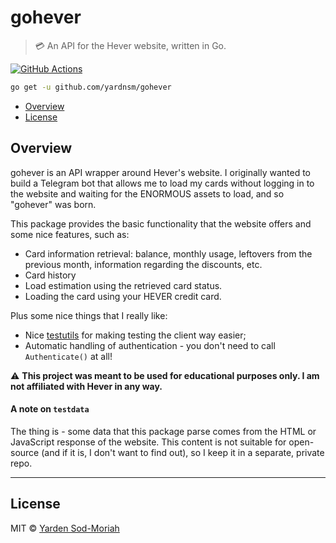 # gohever

> 💳 An API for the Hever website, written in Go.

[![GitHub Actions](https://github.com/yardnsm/gohever/actions/workflows/go.yml/badge.svg)](https://github.com/yardnsm/gohever/actions)

```bash
go get -u github.com/yardnsm/gohever
```

* [Overview](#overview)
* [License](#license)

## Overview

gohever is an API wrapper around Hever's website. I originally wanted to build a Telegram bot that
allows me to load my cards without logging in to the website and waiting for the ENORMOUS assets to
load, and so "gohever" was born.

This package provides the basic functionality that the website offers and some nice features, such
as:

* Card information retrieval: balance, monthly usage, leftovers from the previous month, information
  regarding the discounts, etc.
* Card history
* Load estimation using the retrieved card status.
* Loading the card using your HEVER credit card.

Plus some nice things that I really like:

* Nice [testutils](./testutils) for making testing the client way easier;
* Automatic handling of authentication - you don't need to call `Authenticate()` at all!

⚠️ **This project was meant to be used for educational purposes only. I am not affiliated with Hever in any way.**

#### A note on `testdata`

The thing is - some data that this package parse comes from the HTML or JavaScript response of the
website. This content is not suitable for open-source (and if it is, I don't want to find out),
so I keep it in a separate, private repo.

---

## License

MIT © [Yarden Sod-Moriah](https://ysm.sh/)
